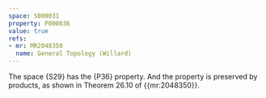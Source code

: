```yaml
---
space: S000031
property: P000036
value: true
refs:
- mr: MR2048350
  name: General Topology (Willard)
---
```


The space {S29} has the {P36} property.  And the property is preserved by products, as shown in Theorem 26.10 of {{mr:2048350}}.
